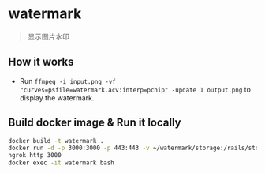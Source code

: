 # watermark

> 显示图片水印

<!-- TODO: -->

## How it works

- Run `ffmpeg -i input.png -vf "curves=psfile=watermark.acv:interp=pchip" -update 1 output.png` to display the watermark.

## Build docker image & Run it locally

```bash
docker build -t watermark .
docker run -d -p 3000:3000 -p 443:443 -v ~/watermark/storage:/rails/storage --name watermark -e RAILS_MASTER_KEY=$(cat config/master.key) watermark
ngrok http 3000
docker exec -it watermark bash
```
